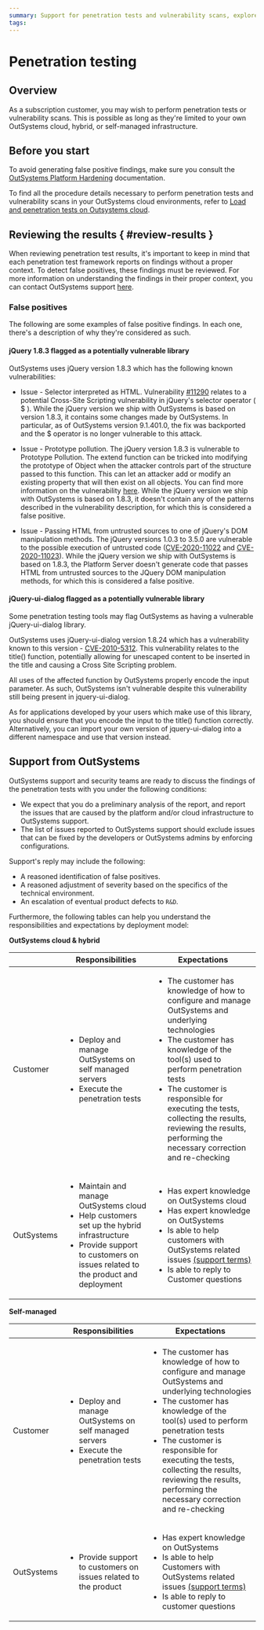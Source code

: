 ```yaml
---
summary: Support for penetration tests and vulnerability scans, explore the false positives findings.
tags:
---
```


# Penetration testing

## Overview

As a subscription customer, you may wish to perform penetration tests or vulnerability scans. This is possible as long as they're limited to your own OutSystems cloud, hybrid, or self-managed infrastructure.

## Before you start

To avoid generating false positive findings, make sure you consult the [OutSystems Platform Hardening](https://success.outsystems.com/Support/Enterprise_Customers/Maintenance_and_Operations/OutSystems_Platform_Hardening) documentation. 

To find all the procedure details necessary to perform penetration tests and vulnerability scans in your OutSystems cloud environments, refer to [Load and penetration tests on Outsystems cloud](https://success.outsystems.com/Support/Security/Load_tests_and_penetration_tests_in_the_OutSystems_PaaS).

## Reviewing the results { #review-results }

When reviewing penetration test results, it's important to keep in mind that each penetration test framework reports on findings without a proper context. To detect false positives, these findings must be reviewed. For more information on understanding the findings in their proper context, you can contact OutSystems support [here](https://www.outsystems.com/goto/submit-support-case).

### False positives

The following are some examples of false positive findings. In each one, there's a description of why they're considered as such.

#### jQuery 1.8.3 flagged as a potentially vulnerable library

OutSystems uses jQuery version 1.8.3 which has the following known vulnerabilities:

* Issue - Selector interpreted as HTML.
Vulnerability [#11290](https://bugs.jquery.com/ticket/11290) relates to a potential Cross-Site Scripting vulnerability in jQuery's selector operator ( $ ). While the jQuery version we ship with OutSystems is based on version 1.8.3, it contains some changes made by OutSystems. In particular, as of OutSystems version 9.1.401.0, the fix was backported and the $ operator is no longer vulnerable to this attack.

* Issue - Prototype pollution.
The jQuery version 1.8.3 is vulnerable to Prototype Pollution. The extend function can be tricked into modifying the prototype of Object when the attacker controls part of the structure passed to this function. This can let an attacker add or modify an existing property that will then exist on all objects. You can find more information on the vulnerability [here](https://snyk.io/vuln/SNYK-JS-JQUERY-174006). While the jQuery version we ship with OutSystems is based on 1.8.3, it doesn't contain any of the patterns described in the vulnerability description, for which this is considered a false positive.

* Issue - Passing HTML from untrusted sources to one of jQuery's DOM manipulation methods.
The jQuery versions 1.0.3 to 3.5.0 are vulnerable to the possible execution of untrusted code ([CVE-2020-11022](https://cve.mitre.org/cgi-bin/cvename.cgi?name=CVE-2020-11022) and [CVE-2020-11023](https://cve.mitre.org/cgi-bin/cvename.cgi?name=CVE-2020-11023)). While the jQuery version we ship with OutSystems is based on 1.8.3, the Platform Server doesn't generate code that passes HTML from untrusted sources to the JQuery DOM manipulation methods, for which this is considered a false positive.

#### jQuery-ui-dialog flagged as a potentially vulnerable library

Some penetration testing tools may flag OutSystems as having a vulnerable jQuery-ui-dialog library.

OutSystems uses jQuery-ui-dialog version 1.8.24 which has a vulnerability known to this version - [CVE-2010-5312](https://www.cvedetails.com/cve/CVE-2010-5312/). This vulnerability relates to the title() function, potentially allowing for unescaped content to be inserted in the title and causing a Cross Site Scripting problem.

All uses of the affected function by OutSystems properly encode the input parameter. As such, OutSystems isn't vulnerable despite this vulnerability still being present in jquery-ui-dialog.

As for applications developed by your users which make use of this library, you should ensure that you encode the input to the title() function correctly. Alternatively, you can import your own version of jquery-ui-dialog into a different namespace and use that version instead.


## Support from OutSystems

OutSystems support and security teams are ready to discuss the findings of the penetration tests with you under the following conditions:

* We expect that you do a preliminary analysis of the report, and report  the issues that are caused by the platform and/or cloud infrastructure to OutSystems support.
* The list of issues reported to OutSystems support should exclude issues that can be fixed by the developers or OutSystems admins by enforcing configurations.

Support's reply may include the following:

* A reasoned identification of false positives.
* A reasoned adjustment of severity based on the specifics of the technical environment.
* An escalation of eventual product defects to `R&D`.

Furthermore, the following tables can help you understand the responsibilities and expectations by deployment model:

**OutSystems cloud & hybrid**

|            | Responsibilities |Expectations  |
|------------|------------------|--------------|
| Customer   | <ul><li>Deploy and manage OutSystems on self managed servers</li><li>Execute the penetration tests</li></ul>|<ul><li>The customer has knowledge of how to configure and manage OutSystems and underlying technologies</li><li>The customer has knowledge of the tool(s) used to perform penetration tests</li><li>The customer is responsible for executing the tests, collecting the results, reviewing the results, performing the necessary correction and re-checking</li></ul>|
| OutSystems | <ul><li>Maintain and manage OutSystems cloud</li><li>Help customers set up the hybrid infrastructure</li><li>Provide support to customers on issues related to the product and deployment</li></ul>|<ul><li>Has expert knowledge on OutSystems cloud</li><li>Has expert knowledge on OutSystems</li><li>Is able to help customers with OutSystems related issues [(support terms)](https://success.outsystems.com/Support/Enterprise_Customers/OutSystems_Support/Support_terms_and_service_level_agreements_(SLA)_of_the_OutSystems_software)</li><li>Is able to reply to Customer questions</li></ul>|

**Self-managed**

|            | Responsibilities| Expectations |
|------------|-----------------|--------------|
| Customer   | <ul><li>Deploy and manage OutSystems on self managed servers</li><li>Execute the penetration tests</li></ul>|<ul><li>The customer has knowledge of how to configure and manage OutSystems and  underlying technologies</li><li>The customer has knowledge of the tool(s) used to perform penetration tests</li><li>The customer is responsible for executing the tests, collecting the results, reviewing the results, performing the necessary correction and re-checking</li></ul>| 
| OutSystems | <ul><li>Provide support to customers on issues related to the product</li></ul>|<ul><li>Has expert knowledge on OutSystems</li><li>Is able to help Customers with OutSystems related issues [(support terms)](https://success.outsystems.com/Support/Enterprise_Customers/OutSystems_Support/Support_terms_and_service_level_agreements_(SLA)_of_the_OutSystems_software)</li><li>Is able to reply to customer questions</li></ul>|


